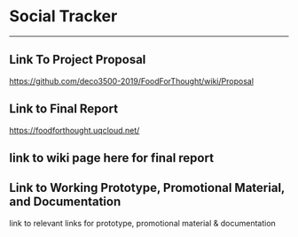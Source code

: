 # Social Tracker
***
## Link To Project Proposal
https://github.com/deco3500-2019/FoodForThought/wiki/Proposal

## Link to Final Report
https://foodforthought.uqcloud.net/

## link to wiki page here for final report

## Link to Working Prototype, Promotional Material, and Documentation  
link to relevant links for prototype, promotional material & documentation
